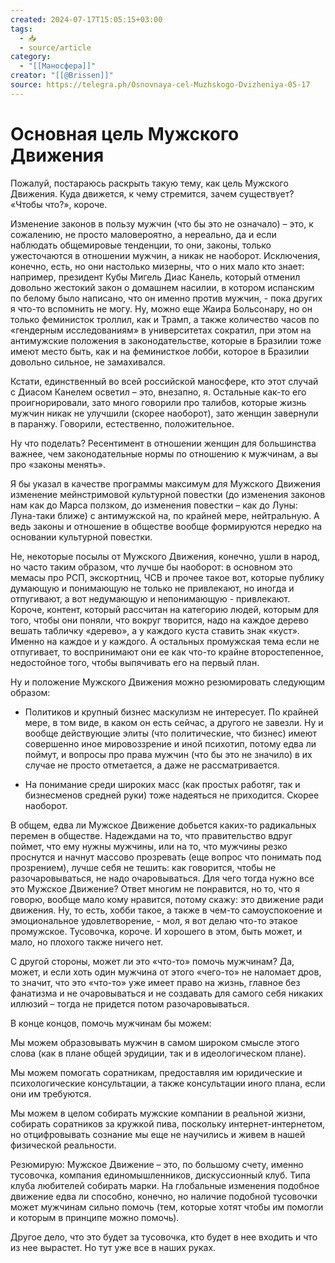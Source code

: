 ```yaml
---
created: 2024-07-17T15:05:15+03:00
tags:
  - 📥
  - source/article
category:
  - "[[Маносфера]]"
creator: "[[@Brissen]]"
source: https://telegra.ph/Osnovnaya-cel-Muzhskogo-Dvizheniya-05-17
---
```


# Основная цель Мужского Движения

Пожалуй, постараюсь раскрыть такую тему, как цель Мужского Движения. Куда движется, к чему стремится, зачем существует? «Чтобы что?», короче.

Изменение законов в пользу мужчин (что бы это не означало) – это, к сожалению, не просто маловероятно, а нереально, да и если наблюдать общемировые тенденции, то они, законы, только ужесточаются в отношении мужчин, а никак не наоборот. Исключения, конечно, есть, но они настолько мизерны, что о них мало кто знает: например, президент Кубы Мигель Диас Канель, который отменил довольно жестокий закон о домашнем насилии, в котором испанским по белому было написано, что он именно против мужчин, - пока других я что-то вспомнить не могу. Ну, можно еще Жаира Больсонару, но он только феминисток троллил, как и Трамп, а также количество часов по «гендерным исследованиям» в университетах сократил, при этом на антимужские положения в законодательстве, которые в Бразилии тоже имеют место быть, как и на феминисткое лобби, которое в Бразилии довольно сильное, не замахивался.

Кстати, единственный во всей российской маносфере, кто этот случай с Диасом Канелем осветил – это, внезапно, я. Остальные как-то его проигнорировали, зато много говорили про талибов, которые жизнь мужчин никак не улучшили (скорее наоборот), зато женщин завернули в паранжу. Говорили, естественно, положительное.

Ну что поделать? Ресентимент в отношении женщин для большинства важнее, чем законодательные нормы по отношению к мужчинам, а вы про «законы менять».

Я бы указал в качестве программы максимум для Мужского Движения изменение мейнстримовой культурной повестки (до изменения законов нам как до Марса ползком, до изменения повестки – как до Луны: Луна-таки ближе) с антимужской на, по крайней мере, нейтральную. А ведь законы и отношение в обществе вообще формируются нередко на основании культурной повестки.

Не, некоторые посылы от Мужского Движения, конечно, ушли в народ, но часто таким образом, что лучше бы наоборот: в основном это мемасы про РСП, экскортниц, ЧСВ и прочее такое вот, которые публику думающую и понимающую не только не привлекают, но иногда и отпугивают, а вот недумающую и непонимающую - привлекают. Короче, контент, который рассчитан на категорию людей, которым для того, чтобы они поняли, что вокруг творится, надо на каждое дерево вешать табличку «дерево», а у каждого куста ставить знак «куст». Именно на каждое и у каждого. А остальных промужская тема если не отпугивает, то воспринимают они ее как что-то крайне второстепенное, недостойное того, чтобы выпячивать его на первый план.

Ну и положение Мужского Движения можно резюмировать следующим образом:

- Политиков и крупный бизнес маскулизм не интересует. По крайней мере, в том виде, в каком он есть сейчас, а другого не завезли. Ну и вообще действующие элиты (что политические, что бизнес) имеют совершенно иное мировоззрение и иной психотип, потому едва ли поймут, и вопросы про права мужчин (что бы это не значило) в их случае не просто отметается, а даже не рассматривается.

- На понимание среди широких масс (как простых работяг, так и бизнесменов средней руки) тоже надеяться не приходится. Скорее наоборот.

В общем, едва ли Мужское Движение добьется каких-то радикальных перемен в обществе. Надеждами на то, что правительство вдруг поймет, что ему нужны мужчины, или на то, что мужчины резко проснутся и начнут массово прозревать (еще вопрос что понимать под прозрением), лучше себя не тешить: как говорится, чтобы не разочаровываться, не надо очаровываться. Для чего тогда нужно все это Мужское Движение? Ответ многим не понравится, но то, что я говорю, вообще мало кому нравится, потому скажу: это движение ради движения. Ну, то есть, хобби такое, а также в чем-то самоуспокоение и эмоциональное удовлетворение, - мол, я вот делаю что-то этакое промужское. Тусовочка, короче. И хорошего в этом, быть может, и мало, но плохого также ничего нет.

С другой стороны, может ли это «что-то» помочь мужчинам? Да, может, и если хоть один мужчина от этого «чего-то» не наломает дров, то значит, что это «что-то» уже имеет право на жизнь, главное без фанатизма и не очаровываться и не создавать для самого себя никаких иллюзий – тогда не придется потом разочаровываться.

В конце концов, помочь мужчинам бы можем:

Мы можем образовывать мужчин в самом широком смысле этого слова (как в плане общей эрудиции, так и в идеологическом плане).

Мы можем помогать соратникам, предоставляя им юридические и психологические консультации, а также консультации иного плана, если они им требуются.

Мы можем в целом собирать мужские компании в реальной жизни, собирать соратников за кружкой пива, поскольку интернет-интернетом, но отцифровывать сознание мы еще не научились и живем в нашей физической реальности.

Резюмирую: Мужское Движение – это, по большому счету, именно тусовочка, компания единомышленников, дискуссионный клуб. Типа клуба любителей собирать марки. На глобальные изменения подобное движение едва ли способно, конечно, но наличие подобной тусовочки может мужчинам сильно помочь (тем, которые хотят чтобы им помогли и которым в принципе можно помочь).

Другое дело, что это будет за тусовочка, кто будет в нее входить и что из нее вырастет. Но тут уже все в наших руках.
